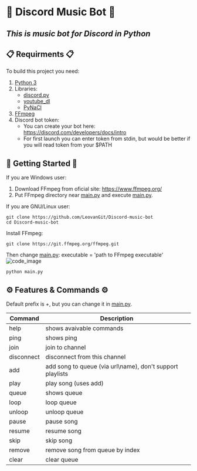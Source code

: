 # 🤘 Discord Music Bot 🤘
## _This is music bot for Discord in Python_
## 📋 Requirments 📋
To build this project you need:
1) [Python 3](https://www.python.org/downloads/)
2) Libraries:
    * [discord.py](https://pypi.org/project/discord.py/)
    * [youtube_dl](https://www.google.com/search?q=readme+md&oq=readme+md&aqs=chrome.0.0j0i20i263l2j0l7.2009j0j7&sourceid=chrome&ie=UTF-8)
    * [PyNaCl](https://pypi.org/project/PyNaCl/)
3) [FFmpeg](https://www.ffmpeg.org/)
4) Discord bot token:
    * You can create your bot here: https://discord.com/developers/docs/intro
    * For first launch you can enter token from stdin, but would be better if you will read token from your $PATH
## 🚀 Getting Started 🚀
If you are Windows user:
1) Download FFmpeg from oficial site: https://www.ffmpeg.org/
2) Put FFmpeg directory near [main.py](https://github.com/LeovanGit/Discord-music-bot/blob/master/main.py) and execute [main.py](https://github.com/LeovanGit/Discord-music-bot/blob/master/main.py).

If you are GNU/Linux user:
```
git clone https://github.com/LeovanGit/Discord-music-bot
cd Discord-music-bot
```
Install FFmpeg:
```
git clone https://git.ffmpeg.org/ffmpeg.git
```
Then change [main.py](https://github.com/LeovanGit/Discord-music-bot/blob/master/main.py): executable = 'path to FFmpeg executable'
![code_image](https://i.ibb.co/GtTMndV/123.png)
```
python main.py
```

## ⚙ Features & Commands ⚙
Default prefix is +, but you can change it in [main.py](https://github.com/LeovanGit/Discord-music-bot/blob/master/main.py).

| Command | Description |
| ------ | ------ |
| help | shows avaivable commands |
| ping | shows ping |
| join | join to channel |
| disconnect | disconnect from this channel |
| add | add song to queue (via url\name), don't support playlists  |
| play | play song (uses add) |
| queue | shows queue |
| loop | loop queue |
| unloop | unloop queue |
| pause | pause song |
| resume | resume song |
| skip | skip song |
| remove | remove song from queue by index |
| clear | clear queue |
